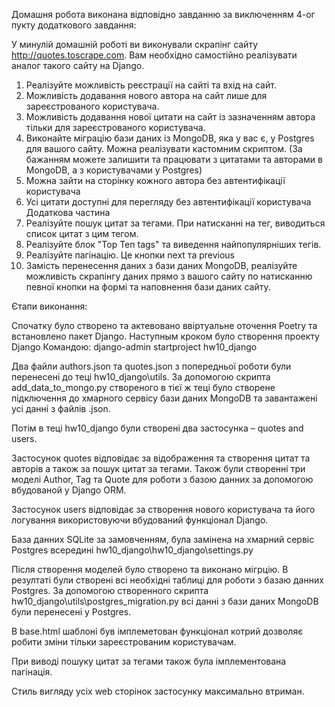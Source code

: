 Домашня робота виконана відповідно завданню за виключенням 4-ог пукту додаткового завдання:

У минулій домашній роботі ви виконували скрапінг сайту http://quotes.toscrape.com.
Вам необхідно самостійно реалізувати аналог такого сайту на Django.
1.	Реалізуйте можливість реєстрації на сайті та вхід на сайт.
2.	Можливість додавання нового автора на сайт лише для зареєстрованого користувача.
3.	Можливість додавання нової цитати на сайт із зазначенням автора тільки для зареєстрованого користувача.
4.	Виконайте міграцію бази даних із MongoDB, яка у вас є, у Postgres для вашого сайту. Можна реалізувати кастомним скриптом. (За бажанням можете залишити та працювати з цитатами та авторами в MongoDB, а з користувачами у Postgres)
5.	Можна зайти на сторінку кожного автора без автентифікації користувача
6.	Усі цитати доступні для перегляду без автентифікації користувача
Додаткова частина
1.	Реалізуйте пошук цитат за тегами. При натисканні на тег, виводиться список цитат з цим тегом.
2.	Реалізуйте блок "Top Ten tags" та виведення найпопулярніших тегів.
3.	Реалізуйте пагінацію. Це кнопки next та previous
4.	Замість перенесення даних з бази даних MongoDB, реалізуйте можливість скрапінгу даних прямо з вашого сайту по натисканню певної кнопки на формі та наповнення бази даних сайту.
   
Єтапи виконання:

Спочатку було створено та актевовано ввіртуальне оточення Poetry та встановлено пакет Django.
Наступным кроком було створення проекту Django Командою:
	django-admin startproject hw10_django

Два файли authors.json та quotes.json з попередньої роботи були перенесені до теці hw10_django\utils. За допомогою скрипта add_data_to_mongo.py створеного в тієї ж теці  було створене підключення до хмарного  сервісу бази даних MongoDB та завантажені усі данні з файлів .json.

Потім в теці hw10_django були створені два застосунка – quotes and users.

Застосунок quotes відповідає за відображення та створення цитат та авторів а також за пошук цитат за тегами. Також були створенні три моделі Author, Tag та Quote для роботи з базою данних за допомогою вбудованой у Django ORM.

Застосунок  users відповідає за створення нового користувача та його логування використовуючи вбудований функціонал Django.

База данних SQLite за замовченням, була замінена на хмарний сервіс Postgres всередині hw10_django\hw10_django\settings.py

Після створення моделей було створено та виконано мігрцію. В резултаті були створені всі необхідні таблиці для роботи з базаю данних Postgres.
За допомогою створенного скрипта hw10_django\utils\postgres_migration.py всі данні з бази даних MongoDB були перенесені у  Postgres. 

В base.html шаблоні був імплеметован функціонал котрий дозволяє робити зміни тільки зареєстрованим користувачам.

При виводі пошуку цитат за тегами також була імплементована пагінація.

Стиль вигляду усіх web сторінок застосунку максимально втриман.
